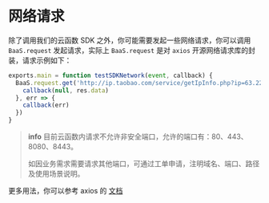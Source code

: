 <!-- ex_nonav -->

# 网络请求

除了调用我们的云函数 SDK 之外，你可能需要发起一些网络请求，你可以调用 `BaaS.request` 发起请求，实际上 `BaaS.request` 是对 `axios` 开源网络请求库的封装，请求示例如下：

```js
exports.main = function testSDKNetwork(event, callback) {
  BaaS.request.get('http://ip.taobao.com/service/getIpInfo.php?ip=63.223.108.42').then(res => {
    callback(null, res.data)
  }, err => {
    callback(err)
  })
}
```

> **info**
> 目前云函数内请求不允许非安全端口，允许的端口有：80、443、8080、8443。
> 
> 如因业务需求需要请求其他端口，可通过工单申请，注明域名、端口、路径及使用场景说明。

更多用法，你可以参考 axios 的 [文档](https://github.com/axios/axios)